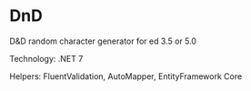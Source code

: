 # DnD
D&D random character generator for ed 3.5 or 5.0

Technology: .NET 7

Helpers: FluentValidation, AutoMapper, EntityFramework Core
